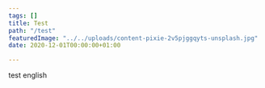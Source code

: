 ```yaml
---
tags: []
title: Test
path: "/test"
featuredImage: "../../uploads/content-pixie-2v5pjggqyts-unsplash.jpg"
date: 2020-12-01T00:00:00+01:00

---
```

test english
